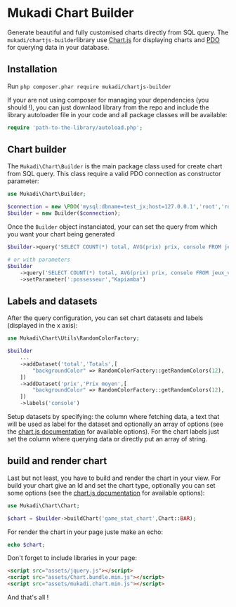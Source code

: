 Mukadi Chart Builder
====================

Generate beautiful and fully customised charts directly from SQL query. The `mukadi/chartjs-builder`library use [Chart.js](https://www.chartjs.org/) for displaying charts and [PDO](http://php.net/manual/fr/class.pdo.php) for querying data in your database.

## Installation

Run `php composer.phar require mukadi/chartjs-builder`

If your are not using composer for managing your dependencies (you should !), you can just downlaod library from the repo and include the library autoloader file in your code and all package classes will be available:

``` php
require 'path-to-the-library/autoload.php';
```
## Chart builder

The `Mukadi\Chart\Builder` is the main package class used for create chart from SQL query. This class require a valid PDO connection as constructor parameter:

``` php
use Mukadi\Chart\Builder;

$connection = new \PDO('mysql:dbname=test_jx;host=127.0.0.1','root','root');
$builder = new Builder($connection);
```
Once the `Builder` object instanciated, your can set the query from which you want your chart being generated

``` php
$builder->query('SELECT COUNT(*) total, AVG(prix) prix, console FROM jeux_video GROUP BY console')

# or with parameters
$builder
    ->query('SELECT COUNT(*) total, AVG(prix) prix, console FROM jeux_video WHERE possesseur = :possesseur GROUP BY console')
    ->setParameter(':possesseur',"Kapiamba")
```
## Labels and datasets

After the query configuration,  you can set chart datasets and labels (displayed in the x axis):

``` php
use Mukadi\Chart\Utils\RandomColorFactory;

$builder
    ...
    ->addDataset('total','Totals',[
        "backgroundColor" => RandomColorFactory::getRandomColors(12),
    ])
    ->addDataset('prix','Prix moyen',[
        "backgroundColor" => RandomColorFactory::getRandomColors(12),
    ])
    ->labels('console')

```

Setup datasets by specifying: the column where fetching data, a text that will be used as label for the dataset and optionally an array of options (see the [chart.js documentation](http://www.chartjs.org/docs/) for available options). For the chart labels just set the column where querying data or directly put an array of string.

## build and render chart

Last but not least, you have to build and render the chart in your view. For build your chart give an Id and set the chart type, optionally you can set some options (see the [chart.js documentation](http://www.chartjs.org/docs/)  for available options):

``` php
use Mukadi\Chart\Chart;

$chart = $builder->buildChart('game_stat_chart',Chart::BAR);

```
For render the chart in your page juste make an echo:

``` php
echo $chart;

```

Don't forget to include libraries in your page:

``` html
<script src="assets/jquery.js"></script>
<script src="assets/Chart.bundle.min.js"></script>
<script src="assets/mukadi.chart.min.js"></script>

```
And that's all !